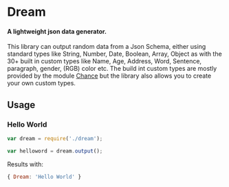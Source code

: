 # Dream
#### A lightweight json data generator.
This library can output random data from a Json Schema, either using standard types like String, Number, Date, Boolean, Array, Object as with the 30+ built in custom types like Name, Age, Address, Word, Sentence, paragraph, gender, (RGB) color etc.
The build int custom types are mostly provided by the module [Chance][Chance] but the library also allows you to create your own custom types.

## Usage

### Hello World

```js
var dream = require('./dream');

var helloword = dream.output();
```
Results with:
```js
{ Dream: 'Hello World' }
```


[Chance]: http://chancejs.com/